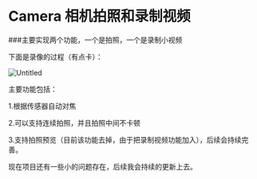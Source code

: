 # Camera 相机拍照和录制视频
###主要实现两个功能，一个是拍照，一个是录制小视频

下面是录像的过程（有点卡）：

![Untitled](/Users/lxrent/Documents/gitCamera/Camera/Untitled.gif)



主要功能包括：

1.根据传感器自动对焦

2.可以支持连续拍照，并且拍照中间不卡顿

3.支持拍照预览（目前该功能去掉，由于把录制视频功能加入），后续会持续完善。

现在项目还有一些小的问题存在，后续我会持续的更新上去。